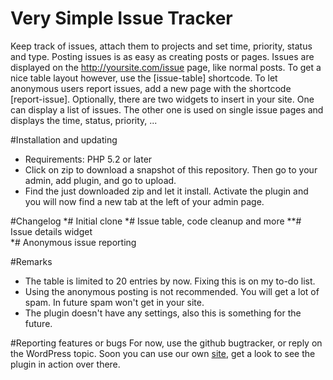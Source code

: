 Very Simple Issue Tracker
=========================
Keep track of issues, attach them to projects and set time, priority, status and type. Posting issues is as easy as creating posts or pages.
Issues are displayed on the http://yoursite.com/issue page, like normal posts. To get a nice table layout however, use the [issue-table] shortcode.
To let anonymous users report issues, add a new page with the shortcode [report-issue]. Optionally, there are two widgets to insert in your site.
One can display a list of issues. The other one is used on single issue pages and displays the time, status, priority, ...

#Installation and updating
- Requirements: PHP 5.2 or later
- Click on zip to download a snapshot of this repository. Then go to your admin, add plugin, and go to upload.
- Find the just downloaded zip and let it install. Activate the plugin and you will now find a new tab at the left of your admin page.

#Changelog
*# Initial clone
*# Issue table, code cleanup and more
**# Issue details widget	
*# Anonymous issue reporting

#Remarks
- The table is limited to 20 entries by now. Fixing this is on my to-do list.
- Using the anonymous posting is not recommended. You will get a lot of spam. In future spam won't get in your site.
- The plugin doesn't have any settings, also this is something for the future.

#Reporting features or bugs
For now, use the github bugtracker, or reply on the WordPress topic.
Soon you can use our own [site](https://teamblueridge.org), get a look to see the plugin in action over there.